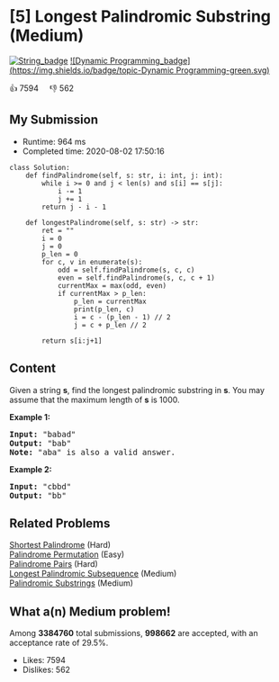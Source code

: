 # [5] Longest Palindromic Substring (Medium)

[![String_badge](https://img.shields.io/badge/topic-String-green.svg)](https://leetcode.com/problems/longest-palindromic-substring/)  [![Dynamic Programming_badge](https://img.shields.io/badge/topic-Dynamic Programming-green.svg)](https://leetcode.com/problems/longest-palindromic-substring/) 

:+1: 7594 &nbsp; &nbsp; :thumbsdown: 562

## My Submission

- Runtime: 964 ms
- Completed time: 2020-08-02 17:50:16

```python3
class Solution:
    def findPalindrome(self, s: str, i: int, j: int):
        while i >= 0 and j < len(s) and s[i] == s[j]:
            i -= 1
            j += 1
        return j - i - 1
    
    def longestPalindrome(self, s: str) -> str:
        ret = ""
        i = 0
        j = 0
        p_len = 0
        for c, v in enumerate(s):
            odd = self.findPalindrome(s, c, c)
            even = self.findPalindrome(s, c, c + 1)
            currentMax = max(odd, even)
            if currentMax > p_len:
                p_len = currentMax
                print(p_len, c)
                i = c - (p_len - 1) // 2
                j = c + p_len // 2
            
        return s[i:j+1]
```

## Content
<p>Given a string <strong>s</strong>, find the longest palindromic substring in <strong>s</strong>. You may assume that the maximum length of <strong>s</strong> is 1000.</p>

<p><strong>Example 1:</strong></p>

<pre>
<strong>Input:</strong> &quot;babad&quot;
<strong>Output:</strong> &quot;bab&quot;
<strong>Note:</strong> &quot;aba&quot; is also a valid answer.
</pre>

<p><strong>Example 2:</strong></p>

<pre>
<strong>Input:</strong> &quot;cbbd&quot;
<strong>Output:</strong> &quot;bb&quot;
</pre>


## Related Problems
[Shortest Palindrome](https://leetcode.com/problems/shortest-palindrome/) (Hard) <br>
[Palindrome Permutation](https://leetcode.com/problems/palindrome-permutation/) (Easy) <br>
[Palindrome Pairs](https://leetcode.com/problems/palindrome-pairs/) (Hard) <br>
[Longest Palindromic Subsequence](https://leetcode.com/problems/longest-palindromic-subsequence/) (Medium) <br>
[Palindromic Substrings](https://leetcode.com/problems/palindromic-substrings/) (Medium) <br>

## What a(n) Medium problem!
Among **3384760** total submissions, **998662** are accepted, with an acceptance rate of 29.5%. <br>

- Likes: 7594
- Dislikes: 562

